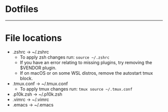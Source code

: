 # Dotfiles

-----
# **File locations**
* .zshrc -> ~/.zshrc
    * To apply zsh changes run: `source ~/.zshrc`
    * If you have an error relating to missing plugins, try removing the $VENDOR plugin.
    * If on macOS or on some WSL distros, remove the autostart tmux block.
* .tmux.conf -> ~/.tmux.conf
    * To apply tmux changes run: `tmux source ~/.tmux.conf`
* .p10k.zsh -> ~/.p10k.zsh
* .vimrc -> ~/.vimrc
* .emacs -> ~/.emacs
